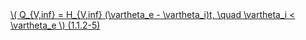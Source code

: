 <a href="/eco2_guide_center/1.%20ECO2%20Logic%20Guide/Hee1_Equation_List.html" class="equation-link" target="_blank" rel="noopener noreferrer">
  \( Q_{V,inf} = H_{V,inf} (\vartheta_e - \vartheta_i)t, \quad \vartheta_i < \vartheta_e \) <span class="eq-number">(1.1.2-5)</span>
</a>
